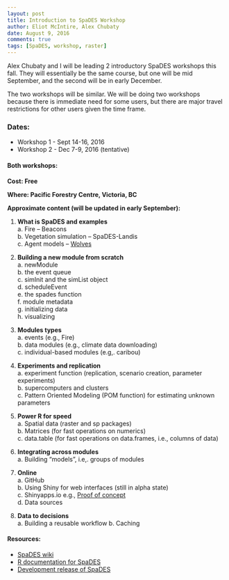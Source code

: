 ```yaml
---
layout: post
title: Introduction to SpaDES Workshop
author: Eliot McIntire, Alex Chubaty
date: August 9, 2016
comments: true
tags: [SpaDES, workshop, raster]
---
```


Alex Chubaty and I will be leading 2 introductory SpaDES workshops this fall. They will essentially be the same course, but one will be mid September, and the second will be in early December. 

The two workshops will be similar. We will be doing two workshops because there is immediate need for some users, but there are major travel restrictions for other users given the time frame.

### Dates: 

- Workshop 1 - Sept 14-16, 2016
- Workshop 2 - Dec 7-9, 2016 (tentative)

#### Both workshops:

**Cost: Free**

**Where: Pacific Forestry Centre, Victoria, BC**

**Approximate content (will be updated in early September):**

1.	**What is SpaDES and examples**  
    a.	Fire – Beacons  
    b.	Vegetation simulation – SpaDES-Landis  
    c.	Agent models – [Wolves](http://htmlpreview.github.io/?https://github.com/PredictiveEcology/SpaDES-modules/blob/master/modules/wolfAlps/wolfAlps.html)

2.	**Building a new module from scratch**  
    a. newModule  
    b. the event queue  
    c. simInit and the simList object  
    d. scheduleEvent  
    e. the spades function  
    f. module metadata  
    g. initializing data  
    h. visualizing  
  
3.	**Modules types**  
    a. events (e.g., Fire)  
    b. data modules (e.g., climate data downloading)  
    c. individual-based modules (e.g,. caribou)  

4.	**Experiments and replication**  
    a.	experiment function (replication, scenario creation, parameter experiments)  
    b.	supercomputers and clusters  
    c.	Pattern Oriented Modeling (POM function) for estimating unknown parameters  

5.	**Power R for speed**  
    a.	Spatial data (raster and sp packages)  
    b.	Matrices  (for fast operations on numerics)  
    c.	data.table (for fast operations on data.frames, i.e., columns of data)  

6.	**Integrating across modules**  
    a.	Building “models”, i.e,. groups of modules

7.	**Online**  
    a.	GitHub  
    b.	Using Shiny for web interfaces (still in alpha state)  
    c.	Shinyapps.io e.g., [Proof of concept](https://spades.shinyapps.io/ForestChange_ProofOfConcept/)  
    d.	Data sources  

8.	**Data to decisions**  
    a.	Building a reusable workflow
    b.	Caching
    
#### Resources:

- [SpaDES wiki](https://github.com/PredictiveEcology/SpaDES/wiki)
- [R documentation for SpaDES](http://www.rdocumentation.org/packages/SpaDES/versions/1.2.0)
- [Development release of SpaDES](https://github.com/PredictiveEcology/SpaDES/tree/development)
